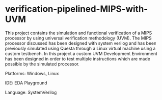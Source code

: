 # verification-pipelined-MIPS-with-UVM

This project contains the simulation and functional verification of a MIPS processor by using universal verification methodology (UVM). The MIPS processor discussed has been designed with system verilog and has been previously simulated using Questa through a Linux virtual machine using a custom testbench. In this project a custom UVM Development Environment has been designed in order to test multiple instructions which are made possible by the simulated processor.

Platforms: Windows, Linux

IDE: EDA Playground

Language: SystemVerilog

